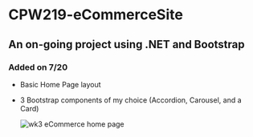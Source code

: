 # CPW219-eCommerceSite
## An on-going project using .NET and Bootstrap

### Added on 7/20
- Basic Home Page layout
- 3 Bootstrap components of my choice (Accordion, Carousel, and a Card)

  ![wk3 eCommerce home page](https://github.com/JohnnyBee86/CPW219-eCommerceSite/assets/130700641/79af7f63-6375-4872-a7be-6940d858d100)
